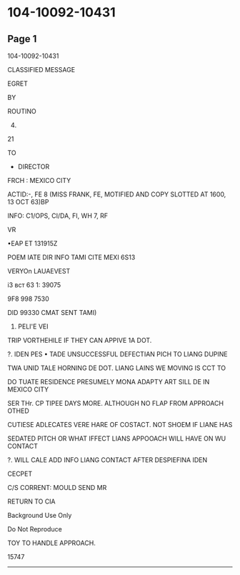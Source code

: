 # 104-10092-10431

## Page 1

104-10092-10431

CLASSIFIED MESSAGE

EGRET

BY

ROUTINO

4.

21

TO

* DIRECTOR

FRCH : MEXICO CITY

ACTID:-, FE 8 (MISS FRANK, FE, MOTIFIED AND COPY SLOTTED AT 1600, 13 OCT 63)BP

INFO: C1/OPS, CI/DA, FI, WH 7, RF

VR

•EAP ET 131915Z

POEM IATE DIR INFO TAMI CITE MEXI 6S13

VERYOn LAUAEVEST

і3 вст 63 1: 39075

9F8 998 7530

DID 99330 CMAT SENT TAMI)

1. PELI'E VEI

TRIP VORTHEHILE IF THEY CAN APPIVE 1A DOT.

?. IDEN PES • TADE UNSUCCESSFUL DEFECTIAN PICH TO LIANG DUPINE

TWA UNID TALE HORNING DE DOT. LIANG LAINS WE MOVING IS CCT TO

DO TUATE RESIDENCE PRESUMELY MONA ADAPTY ART SILL DE IN MEXICO CITY

SER THr. CP TIPEE DAYS MORE. ALTHOUGH NO FLAP FROM APPROACH OTHED

CUTIESE ADLECATES VERE HARE OF COSTACT. NOT SHOEM IF LIANE HAS

SEDATED PITCH OR WHAT IFFECT LIANS APPOOACH WILL HAVE ON WU CONTACT

?. WILL CALE ADD INFO LIANG CONTACT AFTER DESPIEFINA IDEN

CECPET

C/S CORRENT: MOULD SEND MR

RETURN TO CIA

Background Use Only

Do Not Reproduce

TOY TO HANDLE APPROACH.

15747

---

